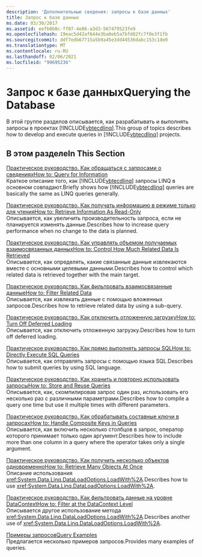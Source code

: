 ```yaml
---
description: 'Дополнительные сведения: запросы к базе данных'
title: Запрос к базе данных
ms.date: 03/30/2017
ms.assetid: eefb8b0c-ff07-4e86-a3d3-567479523fe9
ms.openlocfilehash: 19eac5d42af644e3ba0eb5a7bfd82fc7f0e3f1fb
ms.sourcegitcommit: ddf7edb67715a5b9a45e3dd44536dabc153c1de0
ms.translationtype: MT
ms.contentlocale: ru-RU
ms.lasthandoff: 02/06/2021
ms.locfileid: "99695236"
---
```

# <a name="querying-the-database"></a><span data-ttu-id="5ed01-103">Запрос к базе данных</span><span class="sxs-lookup"><span data-stu-id="5ed01-103">Querying the Database</span></span>

<span data-ttu-id="5ed01-104">В этой группе разделов описывается, как разрабатывать и выполнять запросы в проектах [!INCLUDE[vbtecdlinq](../../../../../../includes/vbtecdlinq-md.md)].</span><span class="sxs-lookup"><span data-stu-id="5ed01-104">This group of topics describes how to develop and execute queries in [!INCLUDE[vbtecdlinq](../../../../../../includes/vbtecdlinq-md.md)] projects.</span></span>  
  
## <a name="in-this-section"></a><span data-ttu-id="5ed01-105">В этом разделе</span><span class="sxs-lookup"><span data-stu-id="5ed01-105">In This Section</span></span>  

 [<span data-ttu-id="5ed01-106">Практическое руководство. Как обращаться с запросами о сведениях</span><span class="sxs-lookup"><span data-stu-id="5ed01-106">How to: Query for Information</span></span>](how-to-query-for-information.md)  
 <span data-ttu-id="5ed01-107">Краткое описание того, как [!INCLUDE[vbtecdlinq](../../../../../../includes/vbtecdlinq-md.md)] запросы LINQ в основном совпадают.</span><span class="sxs-lookup"><span data-stu-id="5ed01-107">Briefly shows how [!INCLUDE[vbtecdlinq](../../../../../../includes/vbtecdlinq-md.md)] queries are basically the same as LINQ queries generally.</span></span>  
  
 [<span data-ttu-id="5ed01-108">Практическое руководство. Как получать информацию в режиме только для чтения</span><span class="sxs-lookup"><span data-stu-id="5ed01-108">How to: Retrieve Information As Read-Only</span></span>](how-to-retrieve-information-as-read-only.md)  
 <span data-ttu-id="5ed01-109">Описывается, как увеличить производительность запроса, если не планируется изменять данные.</span><span class="sxs-lookup"><span data-stu-id="5ed01-109">Describes how to increase query performance when no change to the data is planned.</span></span>  
  
 [<span data-ttu-id="5ed01-110">Практическое руководство. Как управлять объемом получаемых взаимосвязанных данных</span><span class="sxs-lookup"><span data-stu-id="5ed01-110">How to: Control How Much Related Data Is Retrieved</span></span>](how-to-control-how-much-related-data-is-retrieved.md)  
 <span data-ttu-id="5ed01-111">Описывается, как определять, какие связанные данные извлекаются вместе с основными целевыми данными.</span><span class="sxs-lookup"><span data-stu-id="5ed01-111">Describes how to control which related data is retrieved together with the main target.</span></span>  
  
 [<span data-ttu-id="5ed01-112">Практическое руководство. Как фильтровать взаимосвязанные данные</span><span class="sxs-lookup"><span data-stu-id="5ed01-112">How to: Filter Related Data</span></span>](how-to-filter-related-data.md)  
 <span data-ttu-id="5ed01-113">Описывается, как извлекать данные с помощью вложенных запросов.</span><span class="sxs-lookup"><span data-stu-id="5ed01-113">Describes how to retrieve related data by using a sub-query.</span></span>  
  
 [<span data-ttu-id="5ed01-114">Практическое руководство. Как отключить отложенную загрузку</span><span class="sxs-lookup"><span data-stu-id="5ed01-114">How to: Turn Off Deferred Loading</span></span>](how-to-turn-off-deferred-loading.md)  
 <span data-ttu-id="5ed01-115">Описывается, как отключить отложенную загрузку.</span><span class="sxs-lookup"><span data-stu-id="5ed01-115">Describes how to turn off deferred loading.</span></span>  
  
 [<span data-ttu-id="5ed01-116">Практическое руководство. Как прямо выполнять запросы SQL</span><span class="sxs-lookup"><span data-stu-id="5ed01-116">How to: Directly Execute SQL Queries</span></span>](how-to-directly-execute-sql-queries.md)  
 <span data-ttu-id="5ed01-117">Описывается, как отправлять запросы с помощью языка SQL.</span><span class="sxs-lookup"><span data-stu-id="5ed01-117">Describes how to submit queries by using SQL language.</span></span>  
  
 [<span data-ttu-id="5ed01-118">Практическое руководство. Как хранить и повторно использовать запросы</span><span class="sxs-lookup"><span data-stu-id="5ed01-118">How to: Store and Reuse Queries</span></span>](how-to-store-and-reuse-queries.md)  
 <span data-ttu-id="5ed01-119">Описывается, как, скомпилировав запрос один раз, использовать его несколько раз с различными параметрами.</span><span class="sxs-lookup"><span data-stu-id="5ed01-119">Describes how to compile a query one time but use it multiple times with different parameters.</span></span>  
  
 [<span data-ttu-id="5ed01-120">Практическое руководство. Как обрабатывать составные ключи в запросах</span><span class="sxs-lookup"><span data-stu-id="5ed01-120">How to: Handle Composite Keys in Queries</span></span>](how-to-handle-composite-keys-in-queries.md)  
 <span data-ttu-id="5ed01-121">Описывается, как включить несколько столбцов в запрос, оператор которого принимает только один аргумент.</span><span class="sxs-lookup"><span data-stu-id="5ed01-121">Describes how to include more than one column in a query where the operator takes only a single argument.</span></span>  
  
 [<span data-ttu-id="5ed01-122">Практическое руководство. Как получить несколько объектов одновременно</span><span class="sxs-lookup"><span data-stu-id="5ed01-122">How to: Retrieve Many Objects At Once</span></span>](how-to-retrieve-many-objects-at-once.md)  
 <span data-ttu-id="5ed01-123">Описание использования <xref:System.Data.Linq.DataLoadOptions.LoadWith%2A>.</span><span class="sxs-lookup"><span data-stu-id="5ed01-123">Describes how to use <xref:System.Data.Linq.DataLoadOptions.LoadWith%2A>.</span></span>  
  
 [<span data-ttu-id="5ed01-124">Практическое руководство. Как фильтровать данные на уровне DataContext</span><span class="sxs-lookup"><span data-stu-id="5ed01-124">How to: Filter at the DataContext Level</span></span>](how-to-filter-at-the-datacontext-level.md)  
 <span data-ttu-id="5ed01-125">Описывается другое использование метода <xref:System.Data.Linq.DataLoadOptions.LoadWith%2A>.</span><span class="sxs-lookup"><span data-stu-id="5ed01-125">Describes another use of <xref:System.Data.Linq.DataLoadOptions.LoadWith%2A>.</span></span>  
  
 [<span data-ttu-id="5ed01-126">Примеры запросов</span><span class="sxs-lookup"><span data-stu-id="5ed01-126">Query Examples</span></span>](query-examples.md)  
 <span data-ttu-id="5ed01-127">Предлагается несколько примеров запросов.</span><span class="sxs-lookup"><span data-stu-id="5ed01-127">Provides many examples of queries.</span></span>
